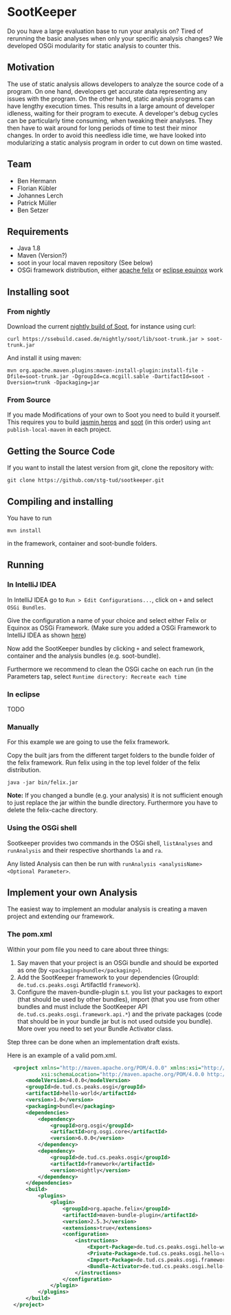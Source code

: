 # SootKeeper
Do you have a large evaluation base to run your analysis on? Tired of rerunning the basic analyses when only your specific analysis changes? We developed OSGi modularity for static analysis to counter this.

## Motivation
The use of static analysis allows developers to analyze the source code of a program. On one hand, developers get accurate data representing any issues with the program. On the other hand, static analysis programs can have lengthy execution times. This results in a large amount of developer idleness, waiting for their program to execute. A developer's debug cycles can be particularly time consuming, when tweaking their analyses. They then have to wait around for long periods of time to test their minor changes. In order to avoid this needless idle time, we have looked into modularizing a static analysis program in order to cut down on time wasted.

## Team
* Ben Hermann
* Florian Kübler
* Johannes Lerch
* Patrick Müller
* Ben Setzer

## Requirements
* Java 1.8
* Maven (Version?)
* soot in your local maven repository (See below)
* OSGi framework distribution, either [apache felix](https://felix.apache.org/downloads.cgi) or [eclipse equinox](http://download.eclipse.org/equinox/) work

## Installing soot
### From nightly
Download the current [nightly build of Soot](https://github.com/Sable/soot#how-do-i-obtain-the-nightly-builds), for instance using curl:

    curl https://ssebuild.cased.de/nightly/soot/lib/soot-trunk.jar > soot-trunk.jar
    
And install it using maven:

    mvn org.apache.maven.plugins:maven-install-plugin:install-file -Dfile=soot-trunk.jar -DgroupId=ca.mcgill.sable -DartifactId=soot -Dversion=trunk -Dpackaging=jar


### From Source
If you made Modifications of your own to Soot you need to build it yourself.
This requires you to build [jasmin](https://github.com/Sable/jasmin),[heros](https://github.com/Sable/heros) and [soot](https://github.com/Sable/soot) (in this order) using
`ant publish-local-maven` in each project.

## Getting the Source Code
If you want to install the latest version from git, clone the repository with:

    git clone https://github.com/stg-tud/sootkeeper.git

## Compiling and installing
You have to run

    mvn install    
in the framework, container and soot-bundle folders.

## Running
### In IntelliJ IDEA
In IntelliJ IDEA go to `Run > Edit Configurations...`, click on `+` and select `OSGi Bundles`.

Give the configuration a name of your choice and select either Felix or Equinox as OSGi Framework. (Make sure you added a OSGi Framework to IntelliJ IDEA as shown [here](https://www.jetbrains.com/idea/help/osgi-framework-instances.html))

Now add the SootKeeper bundles by clicking `+` and select framework, container and the analysis bundles (e.g. soot-bundle).

Furthermore we recommend to clean the OSGi cache on each run (in the Parameters tap, select `Runtime directory: Recreate each time`

### In eclipse
TODO

### Manually
For this example we are going to use the felix framework.

Copy the built jars from the different target folders to the bundle folder of the felix framework.
Run felix using in the top level folder of the felix distribution.

    java -jar bin/felix.jar

**Note:** If you changed a bundle (e.g. your analysis) it is not sufficient enough to just replace the jar within the bundle directory. Furthermore you have to delete the felix-cache directory.

### Using the OSGi shell

Sootkeeper provides two commands in the OSGi shell, `listAnalyses` and `runAnalysis` and their respective shorthands `la` and `ra`.

Any listed Analysis can then be run with `runAnalysis <analysisName> <Optional Parameter>`.


## Implement your own Analysis
The easiest way to implement an modular analysis is creating a maven project and extending our framework.

### The pom.xml
Within your pom file you need to care about three things:

1. Say maven that your project is an OSGi bundle and should be exported as one (by `<packaging>bundle</packaging>`).
2. Add the SootKeeper framework to your dependencies (GroupId: `de.tud.cs.peaks.osgi` ArtifactId `framework`).
3. Configure the maven-bundle-plugin s.t. you list your packages to export (that should be used by other bundles), import (that you use from other bundles and must include the SootKeeper API `de.tud.cs.peaks.osgi.framework.api.*`) and the private packages (code that should be in your bundle jar but is not used outside you bundle). More over you need to set your Bundle Activator class.

Step three can be done when an implementation draft exists.

Here is an example of a valid pom.xml.

```xml
  <project xmlns="http://maven.apache.org/POM/4.0.0" xmlns:xsi="http://www.w3.org/2001/XMLSchema-instance"
           xsi:schemaLocation="http://maven.apache.org/POM/4.0.0 http://maven.apache.org/xsd/maven-4.0.0.xsd">
      <modelVersion>4.0.0</modelVersion>
      <groupId>de.tud.cs.peaks.osgi</groupId>
      <artifactId>hello-world</artifactId>
      <version>1.0</version>
      <packaging>bundle</packaging>
      <dependencies>
          <dependency>
              <groupId>org.osgi</groupId>
              <artifactId>org.osgi.core</artifactId>
              <version>6.0.0</version>
          </dependency>
          <dependency>
              <groupId>de.tud.cs.peaks.osgi</groupId>
              <artifactId>framework</artifactId>
              <version>nightly</version>
          </dependency>
      </dependencies>
      <build>
          <plugins>
              <plugin>
                  <groupId>org.apache.felix</groupId>
                  <artifactId>maven-bundle-plugin</artifactId>
                  <version>2.5.3</version>
                  <extensions>true</extensions>
                  <configuration>
                      <instructions>
                          <Export-Package>de.tud.cs.peaks.osgi.hello-world.api</Export-Package>
                          <Private-Package>de.tud.cs.peaks.osgi.hello-world.*</Private-Package>
                          <Import-Package>de.tud.cs.peaks.osgi.framework.api.*</Import-Package>
                          <Bundle-Activator>de.tud.cs.peaks.osgi.hello-world.Activator</Bundle-Activator>
                      </instructions>
                  </configuration>
              </plugin>
          </plugins>
      </build>
  </project>
```
